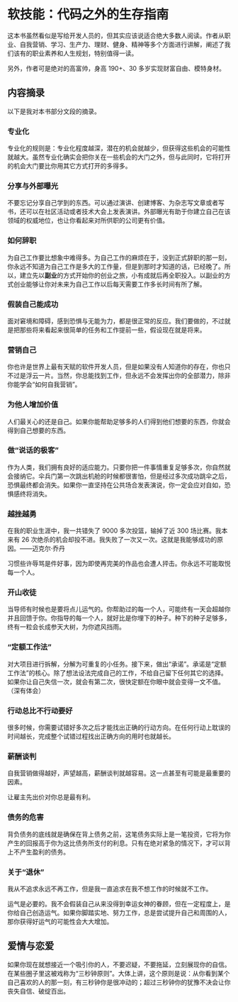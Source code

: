 # 软技能：代码之外的生存指南
这本书虽然看似是写给开发人员的，但其实应该说适合绝大多数人阅读。作者从职业、自我营销、学习、生产力、理财、健身、精神等多个方面进行讲解，阐述了我们该有的职业素养和人生规划，特别值得一读。

另外，作者可是绝对的高富帅，身高 190+、30 多岁实现财富自由、模特身材。

## 内容摘录
以下是我对本书部分文段的摘录。

### 专业化
专业化的规则是：专业化程度越深，潜在的机会就越少，但获得这些机会的可能性就越大。虽然专业化确实会把你关在一些机会的大门之外，但与此同时，它将打开的机会大门要比你用其它方式打开的多得多。

### 分享与外部曝光
不要忘记分享自己学到的东西。可以通过演讲、创建博客、为杂志写文章或者写书，还可以在社区活动或者技术大会上发表演讲。外部曝光有助于你建立自己在该领域的权威地位，也让你看起来对所供职的公司更有价值。

### 如何辞职
为自己工作要比想象中难得多。为自己工作的麻烦在于，没到正式辞职的那一刻，你永远不知道为自己工作是多大的工作量，但是到那时才知道的话，已经晚了。所以，建立先以**副业**的方式开始你的创业之旅，小有成就后再全职投入。以副业的方式创业能够让你对未来为自己工作以后每天需要工作多长时间有所了解。

### 假装自己能成功
面对窘境和障碍，感到恐惧与无能为力，都是很正常的反应。我们要做的，不过就是把那些将来看起来很简单的任务和工作提前一些，假设现在就是将来。

### 营销自己
你也许是世界上最有天赋的软件开发人员，但是如果没有人知道你的存在，你也只不过是浮云一片。当然，你总能找到工作，但永远不会发挥出你的全部潜力，除非你能学会“如何自我营销”。

### 为他人增加价值
人们最关心的还是自己。如果你能帮助足够多的人们得到他们想要的东西，你就会得到自己想要的东西。

### 做“说话的极客”
作为人类，我们拥有良好的适应能力。只要你把一件事情重复足够多次，你自然就会接纳它。伞兵门第一次跳出机舱的时候都很害怕，但是经过多次成功跳伞之后，恐惧最终都会消失。如果你一直坚持在公共场合发表演说，你一定会应对自如，恐惧感终将消失。

### 越挫越勇
在我的职业生涯中，我一共错失了 9000 多次投篮，输掉了近 300 场比赛。我本来有 26 次绝杀的机会却投不进。我失败了一次又一次。这就是我能够成功的原因。——迈克尔·乔丹

习惯些许辱骂是件好事，因为即使再完美的作品也会遭人抨击。你永远不可能取悦每一个人。

### 开山收徒
当导师有时候也是要将点儿运气的。你帮助过的每一个人，可能终有一天会超越你并且回馈于你。你指导的每一个人，就好比是你埋下的种子。种下的种子足够多，终有一粒会长成参天大树，为你遮风挡雨。

### “定额工作法”
对大项目进行拆解，分解为可重复的小任务。接下来，做出“承诺”。承诺是“定额工作法”的核心。除了想法设法完成自己的工作，不给自己留下任何其它的选择。如果你让自己失信一次，就会有第二次，很快定额在你眼中就会变得一文不值。（深有体会）

### 行动总比不行动要好
很多时候，你需要试错好多次之后才能找出正确的行动方向。在任何行动上耽误的时间越长，完成整个试错过程找出正确方向的用时也就越长。

### 薪酬谈判
自我营销做得越好，声望越高，薪酬谈判就越容易。这一点甚至有可能是最重要的因素。

让雇主先出价对你总是最有利。

### 债务的危害
背负债务的底线就是确保在背上债务之前，这笔债务实际上是一笔投资，它将为你产生的回报高于你为这比债务所支付的利息。只有在绝对紧急的情况下，才可以背上不产生盈利的债务。

### 关于“退休”
我从不追求永远不再工作，但是我一直追求在我不想工作的时候就不工作。

运气是必要的。我不会假装自己从来没得到幸运女神的眷顾，但在一定程度上，是你给自己创造运气。如果你脚踏实地、努力工作，总是尝试提升自己和周围的人，那你获得好运气的可能性会大大增加。

## 爱情与恋爱
如果你现在就想接近一个吸引你的人，不要迟疑，不要拖延，立刻展现你的自信。在某些圈子里这被戏称为“三秒钟原则”。大体上讲，这个原则是说：从你看到某个自己喜欢的人的那一刻，有三秒钟你是很冲动的；超过三秒钟你的犹豫不决会让你丧失自信、破绽百出。